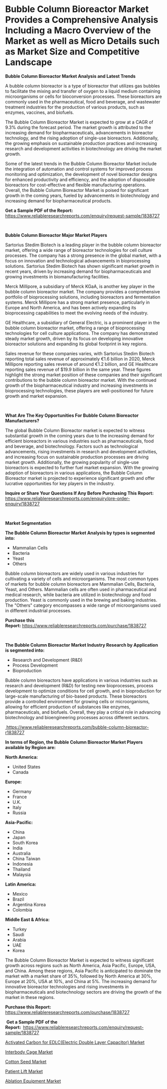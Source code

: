 <p><h1>Bubble Column Bioreactor Market Provides a Comprehensive Analysis Including a Macro Overview of the Market as well as Micro Details such as Market Size and Competitive Landscape</h1></p><p><strong>Bubble Column Bioreactor Market Analysis and Latest Trends</strong></p>
<p><p>A bubble column bioreactor is a type of bioreactor that utilizes gas bubbles to facilitate the mixing and transfer of oxygen to a liquid medium containing microorganisms or cells for bioconversion processes. These bioreactors are commonly used in the pharmaceutical, food and beverage, and wastewater treatment industries for the production of various products, such as enzymes, vaccines, and biofuels.</p><p>The Bubble Column Bioreactor Market is expected to grow at a CAGR of 9.3% during the forecast period. The market growth is attributed to the increasing demand for biopharmaceuticals, advancements in bioreactor technology, and the rising adoption of single-use bioreactors. Additionally, the growing emphasis on sustainable production practices and increasing research and development activities in biotechnology are driving the market growth.</p><p>Some of the latest trends in the Bubble Column Bioreactor Market include the integration of automation and control systems for improved process monitoring and optimization, the development of novel bioreactor designs for enhanced productivity and efficiency, and the adoption of disposable bioreactors for cost-effective and flexible manufacturing operations. Overall, the Bubble Column Bioreactor Market is poised for significant growth in the coming years, fueled by advancements in biotechnology and increasing demand for biopharmaceutical products.</p></p>
<p><strong>Get a Sample PDF of the Report:&nbsp;</strong> <a href="https://www.reliableresearchreports.com/enquiry/request-sample/1838727">https://www.reliableresearchreports.com/enquiry/request-sample/1838727</a></p>
<p>&nbsp;</p>
<p><strong>Bubble Column Bioreactor Major Market Players</strong></p>
<p><p>Sartorius Stedim Biotech is a leading player in the bubble column bioreactor market, offering a wide range of bioreactor technologies for cell culture processes. The company has a strong presence in the global market, with a focus on innovation and technological advancements in bioprocessing solutions. Sartorius Stedim Biotech has shown significant market growth in recent years, driven by increasing demand for biopharmaceuticals and growing investments in biomanufacturing facilities.</p><p>Merck Millipore, a subsidiary of Merck KGaA, is another key player in the bubble column bioreactor market. The company provides a comprehensive portfolio of bioprocessing solutions, including bioreactors and fermentation systems. Merck Millipore has a strong market presence, particularly in Europe and North America, and has been actively expanding its bioprocessing capabilities to meet the evolving needs of the industry.</p><p>GE Healthcare, a subsidiary of General Electric, is a prominent player in the bubble column bioreactor market, offering a range of bioprocessing technologies for cell culture applications. The company has demonstrated steady market growth, driven by its focus on developing innovative bioreactor solutions and expanding its global footprint in key regions.</p><p>Sales revenue for these companies varies, with Sartorius Stedim Biotech reporting total sales revenue of approximately €1.6 billion in 2020, Merck Millipore reporting sales revenue of around €1.2 billion, and GE Healthcare reporting sales revenue of $19.9 billion in the same year. These figures highlight the strong market position of these companies and their significant contributions to the bubble column bioreactor market. With the continued growth of the biopharmaceutical industry and increasing investments in bioprocessing technologies, these players are well-positioned for future growth and market expansion.</p></p>
<p>&nbsp;</p>
<p><strong>What Are The Key Opportunities For Bubble Column Bioreactor Manufacturers?</strong></p>
<p><p>The global Bubble Column Bioreactor market is expected to witness substantial growth in the coming years due to the increasing demand for efficient bioreactors in various industries such as pharmaceuticals, food and beverage, and biotechnology. Factors such as technological advancements, rising investments in research and development activities, and increasing focus on sustainable production processes are driving market growth. Additionally, the growing popularity of single-use bioreactors is expected to further fuel market expansion. With the growing adoption of bioreactors in various applications, the Bubble Column Bioreactor market is projected to experience significant growth and offer lucrative opportunities for key players in the industry.</p></p>
<p><strong>Inquire or Share Your Questions If Any Before Purchasing This Report:</strong> <a href="https://www.reliableresearchreports.com/enquiry/pre-order-enquiry/1838727">https://www.reliableresearchreports.com/enquiry/pre-order-enquiry/1838727</a></p>
<p>&nbsp;</p>
<p><strong>Market Segmentation</strong></p>
<p><strong>The Bubble Column Bioreactor Market Analysis by types is segmented into:</strong></p>
<p><ul><li>Mammalian Cells</li><li>Bacteria</li><li>Yeast</li><li>Others</li></ul></p>
<p><p>Bubble column bioreactors are widely used in various industries for cultivating a variety of cells and microorganisms. The most common types of markets for bubble column bioreactors are Mammalian Cells, Bacteria, Yeast, and Others. Mammalian cells are often used in pharmaceutical and medical research, while bacteria are utilized in biotechnology and food production. Yeast is commonly used in the brewing and baking industries. The "Others" category encompasses a wide range of microorganisms used in different industrial processes.</p></p>
<p><strong>Purchase this Report:&nbsp;</strong><a href="https://www.reliableresearchreports.com/purchase/1838727">https://www.reliableresearchreports.com/purchase/1838727</a></p>
<p>&nbsp;</p>
<p><strong>The Bubble Column Bioreactor Market Industry Research by Application is segmented into:</strong></p>
<p><ul><li>Research and Development (R&D)</li><li>Process Development</li><li>Bioproduction</li></ul></p>
<p><p>Bubble column bioreactors have applications in various industries such as research and development (R&D) for testing new bioprocesses, process development to optimize conditions for cell growth, and in bioproduction for large-scale manufacturing of bio-based products. These bioreactors provide a controlled environment for growing cells or microorganisms, allowing for efficient production of substances like enzymes, pharmaceuticals, and biofuels. Overall, they play a critical role in advancing biotechnology and bioengineering processes across different sectors.</p></p>
<p><a href="https://www.reliableresearchreports.com/bubble-column-bioreactor-r1838727">&nbsp;https://www.reliableresearchreports.com/bubble-column-bioreactor-r1838727</a></p>
<p><strong>In terms of Region, the Bubble Column Bioreactor Market Players available by Region are:</strong></p>
<p>
    <p> <strong> North America: </strong>
        <ul>
            <li>United States</li>
            <li>Canada</li>
        </ul>
        </p> 
    <p> <strong> Europe: </strong>
        <ul>
            <li>Germany</li>
            <li>France</li>
            <li>U.K.</li>
            <li>Italy</li>
            <li>Russia</li>
        </ul>
        </p> 
    <p> <strong> Asia-Pacific: </strong>
        <ul>
            <li>China</li>
            <li>Japan</li>
            <li>South Korea</li>
            <li>India</li>
            <li>Australia</li>
            <li>China Taiwan</li>
            <li>Indonesia</li>
            <li>Thailand</li>
            <li>Malaysia</li>
        </ul>
        </p> 
    <p> <strong> Latin America: </strong>
        <ul>
            <li>Mexico</li>
            <li>Brazil</li>
            <li>Argentina Korea</li>
            <li>Colombia</li>
        </ul>
        </p> 
    <p> <strong> Middle East & Africa: </strong>
        <ul>
            <li>Turkey</li>
            <li>Saudi</li>
            <li>Arabia</li>
            <li>UAE</li>
            <li>Korea</li>
        </ul>
    </p>
    </p>
<p><p>The Bubble Column Bioreactor Market is expected to witness significant growth across regions such as North America, Asia Pacific, Europe, USA, and China. Among these regions, Asia Pacific is anticipated to dominate the market with a market share of 35%, followed by North America at 30%, Europe at 20%, USA at 10%, and China at 5%. The increasing demand for innovative bioreactor technologies and rising investments in biopharmaceuticals and biotechnology sectors are driving the growth of the market in these regions.</p></p>
<p><strong>Purchase this Report: </strong><a href="https://www.reliableresearchreports.com/purchase/1838727">https://www.reliableresearchreports.com/purchase/1838727</a></p>
<p>&nbsp;<strong>Get a Sample PDF of the Report:&nbsp;&nbsp;</strong><a href="https://www.reliableresearchreports.com/enquiry/request-sample/1838727">https://www.reliableresearchreports.com/enquiry/request-sample/1838727</a></p>
<p><strong></strong></p>
<p><p><a href="https://issuu.com/reportprime-2/docs/activated-carbon-for-edlcelectric-double-layer-cap">Activated Carbon for EDLC(Electric Double Layer Capacitor) Market</a></p><p><a href="https://github.com/moyahfrancoestellec51j635wcx/Market-Research-Report-List-2/blob/main/interbody-cage-market.md">Interbody Cage Market</a></p><p><a href="https://www.linkedin.com/pulse/decoding-cotton-seed-market-metrics-share-trends-growth-patterns-h1kme?trackingId=rImNU6X19GL04CTZLMl%2BzA%3D%3D">Cotton Seed Market</a></p><p><a href="https://www.linkedin.com/pulse/analyzing-patient-lift-market-global-industry-perspective-v1mte?trackingId=QI%2B8dxbeUj6IAHRKHSLRqQ%3D%3D">Patient Lift Market</a></p><p><a href="https://github.com/suaretopek9/Market-Research-Report-List-2/blob/main/ablation-equipment-market.md">Ablation Equipment Market</a></p></p>